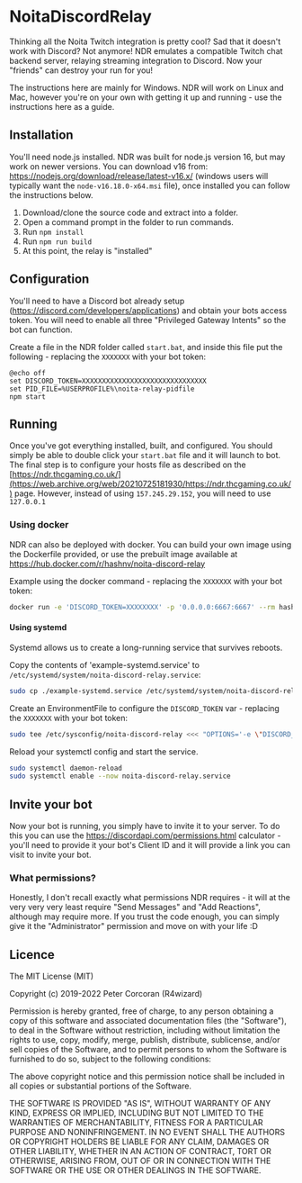 # NoitaDiscordRelay
Thinking all the Noita Twitch integration is pretty cool? Sad that it doesn't work with Discord? Not anymore! NDR emulates a compatible Twitch chat backend server, relaying streaming integration to Discord. Now your "friends" can destroy your run for you!

The instructions here are mainly for Windows. NDR will work on Linux and Mac, however you're on your own with getting it up and running - use the instructions here as a guide.

## Installation
You'll need node.js installed. NDR was built for node.js version 16, but may work on newer versions. You can download v16 from: https://nodejs.org/download/release/latest-v16.x/ (windows users will typically want the `node-v16.18.0-x64.msi` file), once installed you can follow the instructions below.

1. Download/clone the source code and extract into a folder.
2. Open a command prompt in the folder to run commands.
3. Run `npm install`
4. Run `npm run build`
5. At this point, the relay is "installed"

## Configuration
You'll need to have a Discord bot already setup (https://discord.com/developers/applications) and obtain your bots access token. You will need to enable all three "Privileged Gateway Intents" so the bot can function.

Create a file in the NDR folder called `start.bat`, and inside this file put the following - replacing the `XXXXXXX` with your bot token:
```
@echo off
set DISCORD_TOKEN=XXXXXXXXXXXXXXXXXXXXXXXXXXXXXXX
set PID_FILE=%USERPROFILE%\noita-relay-pidfile
npm start
```

## Running
Once you've got everything installed, built, and configured. You should simply be able to double click your `start.bat` file and it will launch to bot. The final step is to configure your hosts file as described on the [https://ndr.thcgaming.co.uk/](https://web.archive.org/web/20210725181930/https://ndr.thcgaming.co.uk/) page. However, instead of using `157.245.29.152`, you will need to use `127.0.0.1`

### Using docker

NDR can also be deployed with docker. You can build your own image using the Dockerfile provided,
or use the prebuilt image available at https://hub.docker.com/r/hashnv/noita-discord-relay

Example using the docker command - replacing the `XXXXXXX` with your bot token:
```bash
docker run -e 'DISCORD_TOKEN=XXXXXXXX' -p '0.0.0.0:6667:6667' --rm hashnv/noita-discord-relay:latest
```

#### Using systemd

Systemd allows us to create a long-running service that survives reboots.

Copy the contents of 'example-systemd.service' to  `/etc/systemd/system/noita-discord-relay.service`:
```bash
sudo cp ./example-systemd.service /etc/systemd/system/noita-discord-relay.service
```

Create an EnvironmentFile to configure the `DISCORD_TOKEN` var - replacing the `XXXXXXX` with your bot token:
```bash
sudo tee /etc/sysconfig/noita-discord-relay <<< "OPTIONS='-e \"DISCORD_TOKEN=XXXXXXXX\"'"
```

Reload your systemctl config and start the service.
```bash
sudo systemctl daemon-reload
sudo systemctl enable --now noita-discord-relay.service
```

## Invite your bot
Now your bot is running, you simply have to invite it to your server. To do this you can use the https://discordapi.com/permissions.html calculator - you'll need to provide it your bot's Client ID and it will provide a link you can visit to invite your bot.

### What permissions?
Honestly, I don't recall exactly what permissions NDR requires - it will at the very very very least require "Send Messages" and "Add Reactions", although may require more. If you trust the code enough, you can simply give it the "Administrator" permission and move on with your life :D

## Licence
The MIT License (MIT)

Copyright (c) 2019-2022 Peter Corcoran (R4wizard)

Permission is hereby granted, free of charge, to any person obtaining a copy
of this software and associated documentation files (the "Software"), to deal
in the Software without restriction, including without limitation the rights
to use, copy, modify, merge, publish, distribute, sublicense, and/or sell
copies of the Software, and to permit persons to whom the Software is
furnished to do so, subject to the following conditions:

The above copyright notice and this permission notice shall be included in all
copies or substantial portions of the Software.

THE SOFTWARE IS PROVIDED "AS IS", WITHOUT WARRANTY OF ANY KIND, EXPRESS OR
IMPLIED, INCLUDING BUT NOT LIMITED TO THE WARRANTIES OF MERCHANTABILITY,
FITNESS FOR A PARTICULAR PURPOSE AND NONINFRINGEMENT. IN NO EVENT SHALL THE
AUTHORS OR COPYRIGHT HOLDERS BE LIABLE FOR ANY CLAIM, DAMAGES OR OTHER
LIABILITY, WHETHER IN AN ACTION OF CONTRACT, TORT OR OTHERWISE, ARISING FROM,
OUT OF OR IN CONNECTION WITH THE SOFTWARE OR THE USE OR OTHER DEALINGS IN THE
SOFTWARE.
